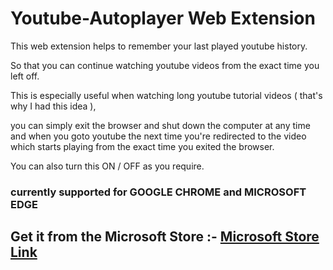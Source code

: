 # Youtube-Autoplayer Web Extension
This web extension helps to remember your last played youtube history.

So that you can continue watching youtube videos from the exact time you left off.

This is especially useful when watching long youtube tutorial videos ( that's why I had this idea ), 

you can simply exit the browser and shut down the computer at any time and when you goto youtube the next time you're redirected to the video which starts playing from the exact time you exited the browser.

You can also turn this ON / OFF as you require.

### currently supported for GOOGLE CHROME and MICROSOFT EDGE
## Get it from the Microsoft Store :- [Microsoft Store Link](https://github.com/thecoder-elite/Youtube-Autoplayer/blob/main/Web%20Extensions.crx)
